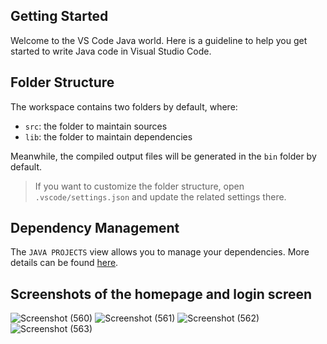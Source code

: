 ## Getting Started

Welcome to the VS Code Java world. Here is a guideline to help you get started to write Java code in Visual Studio Code.

## Folder Structure

The workspace contains two folders by default, where:

- `src`: the folder to maintain sources
- `lib`: the folder to maintain dependencies

Meanwhile, the compiled output files will be generated in the `bin` folder by default.

> If you want to customize the folder structure, open `.vscode/settings.json` and update the related settings there.

## Dependency Management

The `JAVA PROJECTS` view allows you to manage your dependencies. More details can be found [here](https://github.com/microsoft/vscode-java-dependency#manage-dependencies).

## Screenshots of the homepage and login screen

![Screenshot (560)](https://user-images.githubusercontent.com/62227915/187683595-011b182e-247c-4093-8267-1f1e46895ee2.png)
![Screenshot (561)](https://user-images.githubusercontent.com/62227915/187683633-86e7cbeb-e60d-40bc-812e-4021244044b4.png)
![Screenshot (562)](https://user-images.githubusercontent.com/62227915/187683653-96210f9b-7108-44db-9e95-7397a6c8ce28.png)
![Screenshot (563)](https://user-images.githubusercontent.com/62227915/187683670-fd93a10f-59a8-4869-b61b-776248e472bd.png)

